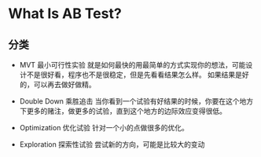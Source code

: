 # What Is AB Test?



## 分类

* MVT 最小可行性实验
就是如何最快的用最简单的方式实现你的想法，可能设计不是很好看，程序也不是很稳定，但是先看看结果怎么样。
如果结果是好的，可以再去做好做精。

* Double Down 乘胜追击
当你看到一个试验有好结果的时候，你要在这个地方下更多的赌注，做更多的试验，直到这个地方的边际效应变得很低。

* Optimization 优化试验
针对一个小的点做很多的优化。

* Exploration 探索性试验
尝试新的方向，可能是比较大的变动


